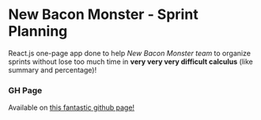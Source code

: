 # New Bacon Monster - Sprint Planning
React.js one-page app done to help *New Bacon Monster team*
to organize sprints without lose too much time in **very very
very difficult calculus** (like summary and percentage)!


### GH Page
Available on [this fantastic github page!](https://lisaparma.github.io/NewBaconMonster-SprintPlanning/)
